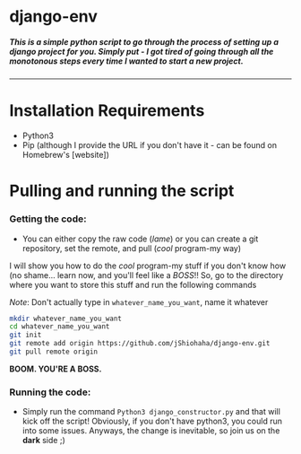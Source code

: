 # django-env
##### This is a simple python script to go through the process of setting up a django project for you. Simply put - I got tired of going through all the monotonous steps every time I wanted to start a new project.
***

# Installation Requirements
- Python3
- Pip (although I provide the URL if you don't have it - can be found on Homebrew's [website])

# Pulling and running the script
### Getting the code:
- You can either copy the raw code (*lame*) or you can create a git repository, set the remote, and pull (*cool* program-my way)

I will show you how to do the *cool* program-my stuff if you don't know how (no shame... learn now, and you'll feel like a *BOSS*!! So, go to the directory where you want to store this stuff and run the following commands

*Note*: Don't actually type in `whatever_name_you_want`, name it whatever
```bash
mkdir whatever_name_you_want
cd whatever_name_you_want
git init
git remote add origin https://github.com/jShiohaha/django-env.git
git pull remote origin
```
**BOOM. YOU'RE A BOSS.**

### Running the code:
- Simply run the command `Python3 django_constructor.py` and that will kick off the script! Obviously, if you don't have python3, you could run into some issues. Anyways, the change is inevitable, so join us on the **dark** side ;)

